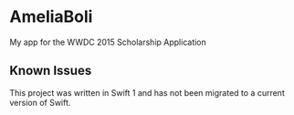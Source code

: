 # AmeliaBoli
My app for the WWDC 2015 Scholarship Application

## Known Issues
This project was written in Swift 1 and has not been migrated to a current version of Swift.
